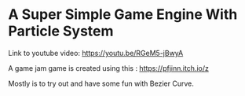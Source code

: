# A Super Simple Game Engine With Particle System

Link to youtube video: https://youtu.be/RGeM5-jBwyA

A game jam game is created using this : https://pfjinn.itch.io/z

Mostly is to try out and have some fun with Bezier Curve.
